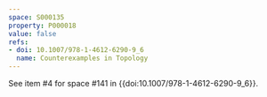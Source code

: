 ```yaml
---
space: S000135
property: P000018
value: false
refs:
- doi: 10.1007/978-1-4612-6290-9_6
  name: Counterexamples in Topology
---
```


See item #4 for space #141 in {{doi:10.1007/978-1-4612-6290-9_6}}.
